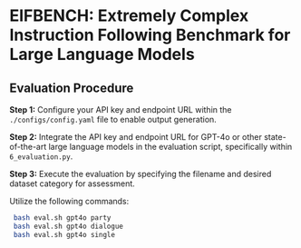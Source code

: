 # EIFBENCH: Extremely Complex Instruction Following Benchmark for Large Language Models

## Evaluation Procedure

**Step 1:** Configure your API key and endpoint URL within the `./configs/config.yaml` file to enable output generation.

**Step 2:** Integrate the API key and endpoint URL for GPT-4o or other state-of-the-art large language models in the evaluation script, specifically within `6_evaluation.py`.

**Step 3:** Execute the evaluation by specifying the filename and desired dataset category for assessment.

Utilize the following commands:

 ```bash
  bash eval.sh gpt4o party
  bash eval.sh gpt4o dialogue
  bash eval.sh gpt4o single
